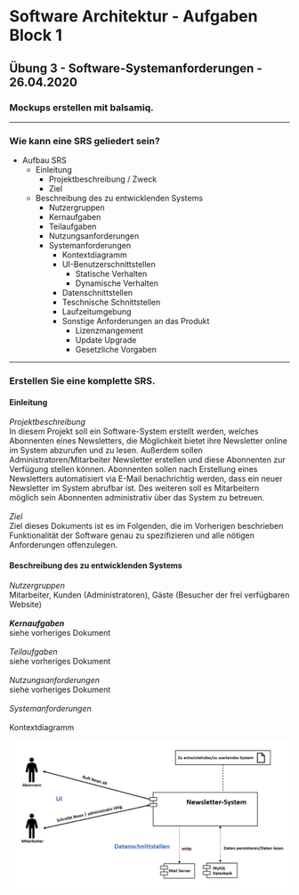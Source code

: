 # Software Architektur - Aufgaben Block 1
## Übung 3 - Software-Systemanforderungen - 26.04.2020
### Mockups erstellen mit balsamiq.
___
### Wie kann eine SRS geliedert sein?
* Aufbau SRS
    * Einleitung
        * Projektbeschreibung / Zweck
        * Ziel
    * Beschreibung des zu entwicklenden Systems
        * Nutzergruppen 
        * Kernaufgaben
        * Teilaufgaben
        * Nutzungsanforderungen
        * Systemanforderungen 
            * Kontextdiagramm
            * UI-Benutzerschnittstellen
                * Statische Verhalten
                * Dynamische Verhalten
            * Datenschnittstellen
            * Teschnische Schnittstellen
            * Laufzeitumgebung
            * Sonstige Anforderungen an das Produkt
                * Lizenzmangement
                * Update Upgrade
                * Gesetzliche Vorgaben
___
### Erstellen Sie eine komplette SRS.
#### Einleitung 
*Projektbeschreibung*  
In diesem Projekt soll ein Software-System erstellt werden, welches Abonnenten eines Newsletters, die Möglichkeit bietet ihre Newsletter online im System abzurufen und zu lesen. Außerdem sollen Administratoren/Mitarbeiter Newsletter erstellen und diese Abonnenten zur Verfügung stellen können. Abonnenten sollen nach Erstellung eines Newsletters automatisiert via E-Mail benachrichtig werden, dass ein neuer Newsletter im System abrufbar ist. Des weiteren soll es Mitarbeitern möglich sein Abonnenten administrativ über das System zu betreuen.
<br>  
*Ziel*  
Ziel dieses Dokuments ist es im Folgenden, die im Vorherigen beschrieben Funktionalität der Software genau zu spezifizieren und alle nötigen Anforderungen offenzulegen.  

#### Beschreibung des zu entwicklenden Systems
*Nutzergruppen*  
Mitarbeiter, Kunden (Administratoren), Gäste (Besucher der frei verfügbaren Website)  
<br>
__*Kernaufgaben*__   
siehe vorheriges Dokument  
<br>
*Teilaufgaben*  
siehe vorheriges Dokument  
<br>
*Nutzungsanforderungen*  
siehe vorheriges Dokument  
<br>
*Systemanforderungen*  
<br>
Kontextdiagramm

![Markdown Logo](https://github.com/ph851res/SWARSOSE20/blob/master/SWAR_SS2020/Images/SwAr_Kontextdiagramm.png)


